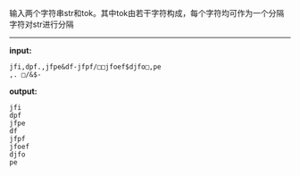输入两个字符串str和tok。其中tok由若干字符构成，每个字符均可作为一个分隔字符对str进行分隔
****
**input:**
```
jfi,dpf.,jfpe&df-jfpf/□□jfoef$djfo□,pe
,. □/&$-
```
**output:**
```
jfi
dpf
jfpe
df
jfpf
jfoef
djfo
pe
```
